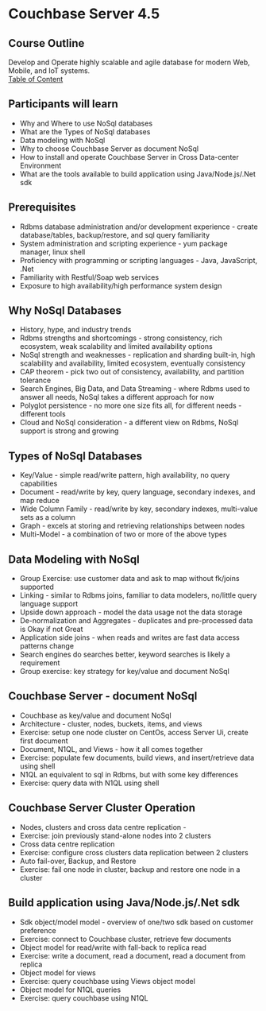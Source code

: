 # Couchbase Server 4.5 #

## Course Outline ##
Develop and Operate highly scalable and agile database for modern Web, Mobile, and IoT systems.  
[Table of Content](./table-of-content.md)

## Participants will learn ##
* Why and Where to use NoSql databases
* What are the Types of NoSql databases
* Data modeling with NoSql
* Why to choose Couchbase Server as document NoSql
* How to install and operate Couchbase Server in Cross Data-center Environment
* What are the tools available to build application using Java/Node.js/.Net sdk

## Prerequisites ##
* Rdbms database administration and/or development experience - create database/tables, backup/restore, and sql query familiarity
* System administration and scripting experience - yum package manager, linux shell
* Proficiency with programming or scripting languages - Java, JavaScript, .Net
* Familiarity with Restful/Soap web services
* Exposure to high availability/high performance system design

## Why NoSql Databases ##
* History, hype, and industry trends
* Rdbms strengths and shortcomings - strong consistency, rich ecosystem, weak scalability and limited availability options
* NoSql strength and weaknesses - replication and sharding built-in, high scalability and availability, limited ecosystem, eventually consistency
* CAP theorem - pick two out of consistency, availability, and partition tolerance
* Search Engines, Big Data, and Data Streaming - where Rdbms used to answer all needs, NoSql takes a different approach for now
* Polyglot persistence - no more one size fits all, for different needs - different tools
* Cloud and NoSql consideration - a different view on Rdbms, NoSql support is strong and growing

## Types of NoSql Databases ##
* Key/Value - simple read/write pattern, high availability, no query capabilities
* Document - read/write by key, query language, secondary indexes, and map reduce
* Wide Column Family - read/write by key, secondary indexes, multi-value sets as a column
* Graph - excels at storing and retrieving relationships between nodes
* Multi-Model - a combination of two or more of the above types

## Data Modeling with NoSql ##
* Group Exercise: use customer data and ask to map without fk/joins supported
* Linking - similar to Rdbms joins, familiar to data modelers, no/little query language support
* Upside down approach - model the data usage not the data storage
* De-normalization and Aggregates - duplicates and pre-processed data is Okay if not Great
* Application side joins - when reads and writes are fast data access patterns change
* Search engines do searches better, keyword searches is likely a requirement
* Group exercise: key strategy for key/value and document NoSql

## Couchbase Server - document NoSql ##
* Couchbase as key/value and document NoSql
* Architecture - cluster, nodes, buckets, items, and views
* Exercise: setup one node cluster on CentOs, access Server Ui, create first document
* Document, N1QL, and Views - how it all comes together
* Exercise: populate few documents, build views, and insert/retrieve data using shell
* N1QL an equivalent to sql in Rdbms, but with some key differences
* Exercise: query data with N1QL using shell

## Couchbase Server Cluster Operation ##
* Nodes, clusters and cross data centre replication - 
* Exercise: join previously stand-alone nodes into 2 clusters
* Cross data centre replication
* Exercise: configure cross clusters data replication between 2 clusters
* Auto fail-over, Backup, and Restore
* Exercise: fail one node in cluster, backup and restore one node in a cluster

## Build application using Java/Node.js/.Net sdk ##
* Sdk object/model model - overview of one/two sdk based on customer preference
* Exercise: connect to Couchbase cluster, retrieve few documents
* Object model for read/write with fall-back to replica read
* Exercise: write a document, read a document, read a document from replica
* Object model for views
* Exercise: query couchbase using Views object model
* Object model for N1QL queries
* Exercise: query couchbase using N1QL
